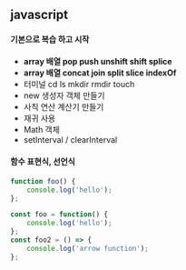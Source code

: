## javascript

#### 기본으로 복습 하고 시작

-   **array 배열 pop push unshift shift splice**
-   **array 배열 concat join split slice indexOf**
-   터미널 cd ls mkdir rmdir touch
-   new 생성자 객체 만들기
-   사칙 연산 계산기 만들기
-   재귀 사용
-   Math 객체 
-   setInterval / clearInterval

#### 함수 표현식, 선언식

```javascript
function foo() {
    console.log('hello');
};
```
```javascript
const foo = function() {
    console.log('hello');
};
const foo2 = () => {
    console.log('arrow function');
};
```